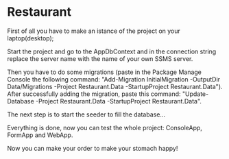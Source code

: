 # Restaurant
First of all you have to make an istance of the project on your laptop(desktop);

Start the project and go to the AppDbContext and in the connection string replace the server name with the name of your own SSMS server.

Then you have to do some migrations (paste in the Package Manage Console the following command: "Add-Migration InitialMigration -OutputDir Data/Migrations -Project Restaurant.Data -StartupProject Restaurant.Data"). After successfully adding the migration, paste this command: "Update-Database -Project Restaurant.Data -StartupProject Restaurant.Data".

The next step is to start the seeder to fill the database...

Everything is done, now you can test the whole project: ConsoleApp, FormApp and WebApp.

Now you can make your order to make your stomach happy!
